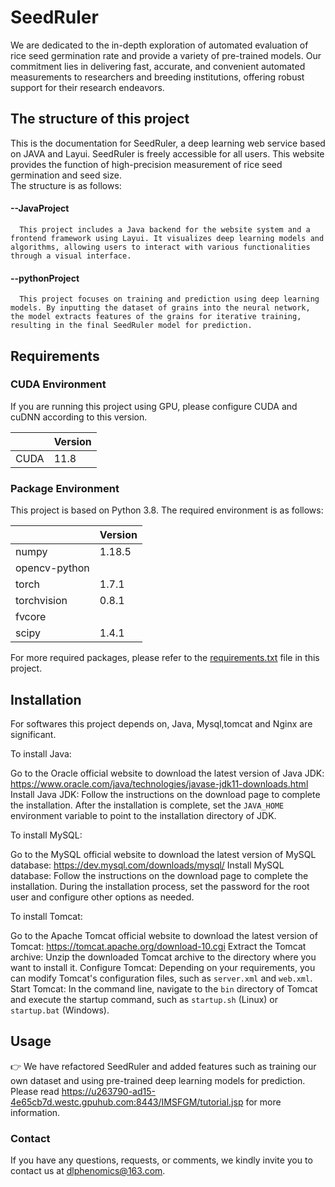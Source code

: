 # SeedRuler

We are dedicated to the in-depth exploration of automated evaluation of rice seed germination rate and provide a variety of pre-trained models. Our commitment lies in delivering fast, accurate, and convenient automated measurements to researchers and breeding institutions, offering robust support for their research endeavors.

## The structure of this project
This is the documentation for SeedRuler, a deep learning web service based on JAVA and Layui. SeedRuler is freely accessible for all users. This website provides the function of high-precision measurement of rice seed germination and seed size.<br>
The structure is as follows:<br>
#### --JavaProject
      This project includes a Java backend for the website system and a frontend framework using Layui. It visualizes deep learning models and algorithms, allowing users to interact with various functionalities through a visual interface.

#### --pythonProject

      This project focuses on training and prediction using deep learning models. By inputting the dataset of grains into the neural network, the model extracts features of the grains for iterative training, resulting in the final SeedRuler model for prediction.

      

## Requirements 

### CUDA Environment
If you are running this project using GPU, please configure CUDA and cuDNN according to this version.<br/>

|     | Version  |
|  ----  | ----  |
| CUDA  | 11.8 |

### Package Environment
This project is based on Python 3.8. The required environment is as follows:<br>

|     | Version  |
|  ----  | ----  |
| numpy  | 1.18.5 |
| opencv-python  |  |
| torch  | 1.7.1 |
| torchvision  | 0.8.1 |
| fvcore  |  |
| scipy  | 1.4.1 |

For more required packages, please refer to the [requirements.txt](https://github.com/daisheng123/SeedRuler/blob/master/pythonProject/requirements.txt) file in this project.

## Installation 
For softwares this project depends on, Java, Mysql,tomcat and Nginx are significant.<br>

To install Java:<br>

Go to the Oracle official website to download the latest version of Java JDK: https://www.oracle.com/java/technologies/javase-jdk11-downloads.html
Install Java JDK: Follow the instructions on the download page to complete the installation. After the installation is complete, set the `JAVA_HOME` environment variable to point to the installation directory of JDK.<br>

To install MySQL:<br>

Go to the MySQL official website to download the latest version of MySQL database: https://dev.mysql.com/downloads/mysql/
Install MySQL database: Follow the instructions on the download page to complete the installation. During the installation process, set the password for the root user and configure other options as needed.<br>

To install Tomcat:<br>

Go to the Apache Tomcat official website to download the latest version of Tomcat: https://tomcat.apache.org/download-10.cgi
Extract the Tomcat archive: Unzip the downloaded Tomcat archive to the directory where you want to install it.
Configure Tomcat: Depending on your requirements, you can modify Tomcat's configuration files, such as `server.xml` and `web.xml`.
Start Tomcat: In the command line, navigate to the `bin` directory of Tomcat and execute the startup command, such as `startup.sh` (Linux) or `startup.bat` (Windows).


## Usage 
👉 We have refactored SeedRuler and added features such as training our own dataset and using pre-trained deep learning models for prediction. Please read https://u263790-ad15-4e65cb7d.westc.gpuhub.com:8443/IMSFGM/tutorial.jsp for more information.

### Contact 
If you have any questions, requests, or comments, we kindly invite you to contact us at dlphenomics@163.com.


      
